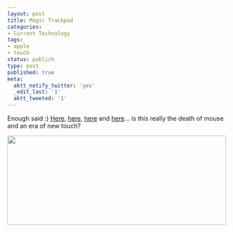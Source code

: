 ```yaml
---
layout: post
title: Magic Trackpad
categories:
- Current Technology
tags:
- apple
- touch
status: publish
type: post
published: true
meta:
  aktt_notify_twitter: 'yes'
  _edit_last: '1'
  aktt_tweeted: '1'
---
```

Enough said :) <a href="http://gizmodo.com/5481073/what-is-apples-magic-trackpad">Here</a>, <a href="http://www.apple.com/magictrackpad/">here</a>, <a href="http://www.engadget.com/2010/07/27/apple-magic-trackpad-first-hands-on/">here</a> and <a href="http://mashable.com/2010/07/27/apple-new-mac-pro-imac/">here</a>... is this really the death of mouse and an era of new touch?

<img class="aligncenter size-full wp-image-1741" title="apple-magic-trackpad" src="/img/apple-magic-trackpad.jpg" alt="" width="500" height="204" />
